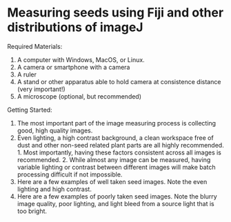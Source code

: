 # Measuring seeds using Fiji and other distributions of imageJ

Required Materials:

1. A computer with Windows, MacOS, or Linux.
2. A camera or smartphone with a camera
3. A ruler
4. A stand or other apparatus able to hold camera at consistence distance (very important!)
5. A microscope (optional, but recommended)

Getting Started:

1. The most important part of the image measuring process is collecting good, high quality images.
  1. Even lighting, a high contrast background, a clean workspace free of dust and other non-seed related plant parts are all highly recommended.
    1. Most importantly, having these factors consistent across all images is recommended.
    2. While almost any image can be measured, having variable lighting or contrast between different images will make batch processing difficult if not impossible.
2. Here are a few examples of well taken seed images. Note the even lighting and high contrast.
3. Here are a few examples of poorly taken seed images. Note the blurry image quality, poor lighting, and light bleed from a source light that is too bright.
